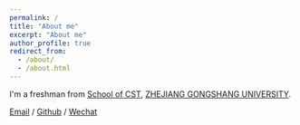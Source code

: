 ```yaml
---
permalink: /
title: "About me"
excerpt: "About me"
author_profile: true
redirect_from: 
  - /about/
  - /about.html
---
```


I'm a freshman from [School of CST](https://scie.zjgsu.edu.cn/), [ZHEJIANG GONGSHANG UNIVERSITY](https://www.zjgsu.edu.cn/).


[Email](x2250033251@163.com) / [Github](https://github.com/y4met) / [Wechat](../images/wechat.jpg)
